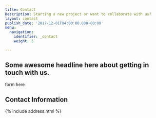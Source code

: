 ```yaml
---
title: Contact
Description: Starting a new project or want to collaborate with us?
layout: contact
publish_date: '2017-12-01T04:00:00.000+00:00'
menu:
  navigation:
    identifier: _contact
    weight: 3

---
```

## Some awesome headline here about getting in touch with us.

form here

## Contact Information

{% include address.html %}